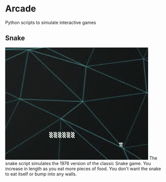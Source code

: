 # Arcade

Python scripts to simulate interactive games

## Snake
![Screenshot](Pics/Snake.png)
The snake script simulates the 1976 version of the classic Snake game. You increase in length as you eat more pieces of food. You don't want the snake to eat itself or bump into any walls.
